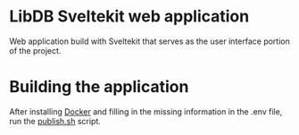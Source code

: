 # LibDB Sveltekit web application

Web application build with Sveltekit that serves as the user interface portion of the project.

# Building the application

After installing [Docker](https://www.docker.com/) and filling in the missing information in the .env file, run the [publish.sh](https://github.com/HHACarvalho/libdb-svelte/blob/main/publish.sh) script.
